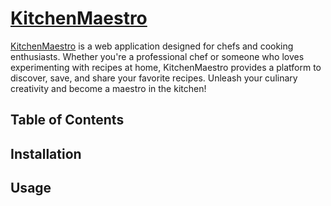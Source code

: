 # [KitchenMaestro](https://chef-client-side-a22be.firebaseapp.com/)

[KitchenMaestro](https://chef-client-side-a22be.firebaseapp.com/) is a web application designed for chefs and cooking enthusiasts. Whether you're a professional chef or someone who loves experimenting with recipes at home, KitchenMaestro provides a platform to discover, save, and share your favorite recipes. Unleash your culinary creativity and become a maestro in the kitchen!


## Table of Contents


## Installation



## Usage



